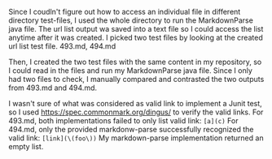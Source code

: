 Since I coudln't figure out how to access an individual file in different directory test-files, I used the whole directory to run the MarkdownParse java file.
The url list output wa saved into a text file so I could access the list anytime after it was created. I picked two test files by looking at the created url list test file. 493.md, 494.md

Then, I created the two test files with the same content in my repository, so I could read in the files and run my MarkdownParse java file.
Since I only had two files to check, I manually compared and contrasted the two outputs from 493.md and 494.md.

I wasn't sure of what was considered as valid link to implement a Junit test, so I used https://spec.commonmark.org/dingus/ to verify the valid links.
For 493.md, both implementations failed to only list valid link: `[a](c)`
For 494.md, only the provided markdonw-parse successfully recognized the valid link: `[link](\(foo\))`
  My markdown-parse implementation returned an empty list.
